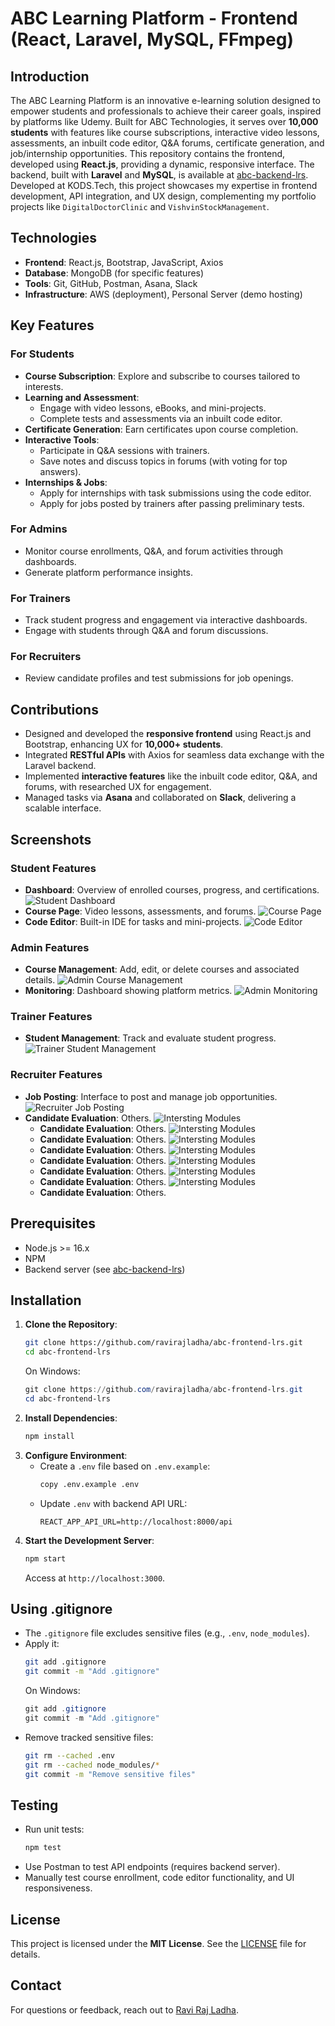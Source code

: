 # ABC Learning Platform - Frontend (React, Laravel, MySQL, FFmpeg)

## Introduction
The ABC Learning Platform is an innovative e-learning solution designed to empower students and professionals to achieve their career goals, inspired by platforms like Udemy. Built for ABC Technologies, it serves over **10,000 students** with features like course subscriptions, interactive video lessons, assessments, an inbuilt code editor, Q&A forums, certificate generation, and job/internship opportunities. This repository contains the frontend, developed using **React.js**, providing a dynamic, responsive interface. The backend, built with **Laravel** and **MySQL**, is available at [abc-backend-lrs](https://github.com/ravirajladha/abc-backend-lrs). Developed at KODS.Tech, this project showcases my expertise in frontend development, API integration, and UX design, complementing my portfolio projects like `DigitalDoctorClinic` and `VishvinStockManagement`.

## Technologies
- **Frontend**: React.js, Bootstrap, JavaScript, Axios
- **Database**: MongoDB (for specific features)
- **Tools**: Git, GitHub, Postman, Asana, Slack
- **Infrastructure**: AWS (deployment), Personal Server (demo hosting)

## Key Features
### For Students
- **Course Subscription**: Explore and subscribe to courses tailored to interests.
- **Learning and Assessment**:
  - Engage with video lessons, eBooks, and mini-projects.
  - Complete tests and assessments via an inbuilt code editor.
- **Certificate Generation**: Earn certificates upon course completion.
- **Interactive Tools**:
  - Participate in Q&A sessions with trainers.
  - Save notes and discuss topics in forums (with voting for top answers).
- **Internships & Jobs**:
  - Apply for internships with task submissions using the code editor.
  - Apply for jobs posted by trainers after passing preliminary tests.

### For Admins
- Monitor course enrollments, Q&A, and forum activities through dashboards.
- Generate platform performance insights.

### For Trainers
- Track student progress and engagement via interactive dashboards.
- Engage with students through Q&A and forum discussions.

### For Recruiters
- Review candidate profiles and test submissions for job openings.

## Contributions
- Designed and developed the **responsive frontend** using React.js and Bootstrap, enhancing UX for **10,000+ students**.
- Integrated **RESTful APIs** with Axios for seamless data exchange with the Laravel backend.
- Implemented **interactive features** like the inbuilt code editor, Q&A, and forums, with researched UX for engagement.
- Managed tasks via **Asana** and collaborated on **Slack**, delivering a scalable interface.

## Screenshots
### Student Features
- **Dashboard**: Overview of enrolled courses, progress, and certifications.
  ![Student Dashboard](images/dashboard.png)
- **Course Page**: Video lessons, assessments, and forums.
  ![Course Page](images/learning.png)
- **Code Editor**: Built-in IDE for tasks and mini-projects.
  ![Code Editor](images/mycourses.png)

### Admin Features
- **Course Management**: Add, edit, or delete courses and associated details.
  ![Admin Course Management](images/profile.png)
- **Monitoring**: Dashboard showing platform metrics.
  ![Admin Monitoring](images/test-result.png)

### Trainer Features
- **Student Management**: Track and evaluate student progress.
  ![Trainer Student Management](images/test.png)


### Recruiter Features
- **Job Posting**: Interface to post and manage job opportunities.
  ![Recruiter Job Posting](images/jobs.png)
- **Candidate Evaluation**: Others.
  ![Intersting Modules](images/ebook.png)
  - **Candidate Evaluation**: Others.
    ![Intersting Modules](images/internship.png)
  - **Candidate Evaluation**: Others.
    ![Intersting Modules](images/forum.png)
  - **Candidate Evaluation**: Others.
    ![Intersting Modules](images/learning.png)
  - **Candidate Evaluation**: Others.
    ![Intersting Modules](images/learning2.png)
  - **Candidate Evaluation**: Others.
    ![Intersting Modules](images/elab.png)
  - **Candidate Evaluation**: Others.
    ![Intersting Modules](images/recruiter_candidate_evaluation.png)
  - **Candidate Evaluation**: Others.


## Prerequisites
- Node.js >= 16.x
- NPM
- Backend server (see [abc-backend-lrs](https://github.com/ravirajladha/abc-backend-lrs))

## Installation
1. **Clone the Repository**:
   ```bash
   git clone https://github.com/ravirajladha/abc-frontend-lrs.git
   cd abc-frontend-lrs
   ```
   On Windows:
   ```powershell
   git clone https://github.com/ravirajladha/abc-frontend-lrs.git
   cd abc-frontend-lrs
   ```
2. **Install Dependencies**:
   ```bash
   npm install
   ```
3. **Configure Environment**:
   - Create a `.env` file based on `.env.example`:
     ```bash
     copy .env.example .env
     ```
   - Update `.env` with backend API URL:
     ```
     REACT_APP_API_URL=http://localhost:8000/api
     ```
4. **Start the Development Server**:
   ```bash
   npm start
   ```
   Access at `http://localhost:3000`.

## Using .gitignore
- The `.gitignore` file excludes sensitive files (e.g., `.env`, `node_modules`).
- Apply it:
  ```bash
  git add .gitignore
  git commit -m "Add .gitignore"
  ```
  On Windows:
  ```powershell
  git add .gitignore
  git commit -m "Add .gitignore"
  ```
- Remove tracked sensitive files:
  ```bash
  git rm --cached .env
  git rm --cached node_modules/*
  git commit -m "Remove sensitive files"
  ```

<!-- ## Demo
Explore ABC Learning Platform’s features through a demo series: [ABC Learning Demo Series](https://www.youtube.com/playlist?list=YOUR_PLAYLIST_ID)  
Videos cover:
1. Responsive course dashboards and navigation
2. Interactive code editor and Q&A forums
3. Job and internship application workflows

Demo: [https://avatoms.ravirajladha.com](https://avatoms.ravirajladha.com) -->

## Testing
- Run unit tests:
  ```bash
  npm test
  ```
- Use Postman to test API endpoints (requires backend server).
- Manually test course enrollment, code editor functionality, and UI responsiveness.

## License
This project is licensed under the **MIT License**. See the [LICENSE](LICENSE) file for details.

## Contact
For questions or feedback, reach out to [Ravi Raj Ladha](mailto:ravirajladha@gmail.com).
